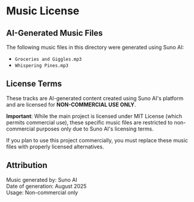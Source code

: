 # Music License

## AI-Generated Music Files

The following music files in this directory were generated using Suno AI:

- `Groceries and Giggles.mp3`
- `Whispering Pines.mp3`

## License Terms

These tracks are AI-generated content created using Suno AI's platform and are licensed for **NON-COMMERCIAL USE ONLY**.

**Important**: While the main project is licensed under MIT License (which permits commercial use), these specific music files are restricted to non-commercial purposes only due to Suno AI's licensing terms.

If you plan to use this project commercially, you must replace these music files with properly licensed alternatives.

## Attribution

Music generated by: Suno AI  
Date of generation: August 2025  
Usage: Non-commercial only